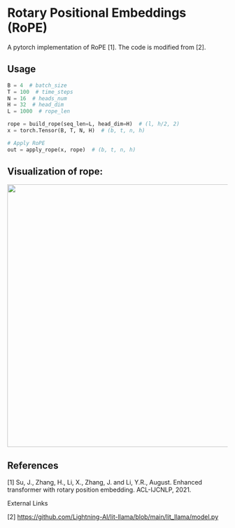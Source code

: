 # Rotary Positional Embeddings (RoPE)

A pytorch implementation of RoPE [1]. The code is modified from [2].

## Usage

```python
B = 4  # batch_size
T = 100  # time_steps
N = 16  # heads_num
H = 32  # head_dim
L = 1000  # rope_len

rope = build_rope(seq_len=L, head_dim=H)  # (l, h/2, 2)
x = torch.Tensor(B, T, N, H)  # (b, t, n, h)

# Apply RoPE
out = apply_rope(x, rope)  # (b, t, n, h)
```

## Visualization of rope:

<img src="https://github.com/user-attachments/assets/99c28921-267d-477b-8785-de6a5afa3079" width="600">

## References

[1] Su, J., Zhang, H., Li, X., Zhang, J. and Li, Y.R., August. Enhanced transformer with rotary position embedding. ACL-IJCNLP, 2021.

External Links

[2] https://github.com/Lightning-AI/lit-llama/blob/main/lit_llama/model.py
